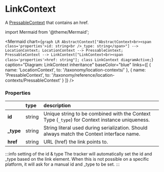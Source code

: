 # LinkContext

A [PressableContext](/taxonomy/reference/location-contexts/PressableContext) that contains an href.

import Mermaid from '@theme/Mermaid';

<Mermaid chart={`
	graph LR
		AbstractContext["AbstractContext<br><span class='properties'>id: string<br />_type: string</span>"] --> LocationContext;
		LocationContext --> PressableContext;
        PressableContext --> LinkContext["LinkContext<br><span class='properties'>href: string"];
    class LinkContext diagramActive;
`} 
  caption="Diagram: LinkContext inheritance" 
  baseColor="blue" 
  links={[
    { name: 'LocationContext', to: '/taxonomy/location-contexts/' },
    { name: 'PressableContext', to: '/taxonomy/reference/location-contexts/PressableContext' }
  ]}
/>


### Properties
|           | type        | description
| :--       | :--         | :--           
| **id**    | string      | Unique string to be combined with the Context Type (`_type`) for Context instance uniqueness.
| **_type** | string      | String literal used during serialization. Should always match the Context interface name.
| **href**      | string      | URL (href) the link points to.

:::info setting of the id & type
The tracker will automatically set the id and _type based on the link element. When this is not possible on a specific platform, it will ask for a manual id and _type to be set.
:::